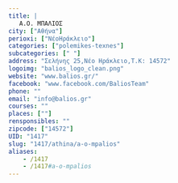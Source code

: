 ```yaml
---
title: |
   Α.Ο. ΜΠΑΛΙΟΣ
city: ["Αθήνα"]
perioxi: ["ΝέοΗράκλειο"]
categories: ["polemikes-texnes"]
subcategories: [" "]
address: "Σελήνης 25,Νέο Ηράκλειο,Τ.Κ: 14572"
logoimg: "balios_logo_clean.png"
website: "www.balios.gr/"
facebook: "www.facebook.com/BaliosTeam"
phone: ""
email: "info@balios.gr"
courses: ""
places: [""]
rensponsibles: ""
zipcode: ["14572"]
UID: "1417"
slug: "1417/athina/a-o-mpalios"
aliases:
    - /1417
    - /1417#a-o-mpalios
---
```


